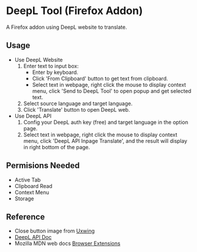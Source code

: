 # DeepL Tool (Firefox Addon)
A Firefox addon using DeepL website to translate.

## Usage 
- Use DeepL Website
	1. Enter text to input box:
		- Enter by keyboard.
		- Click 'From Clipboard' button to get text from clipboard.
		- Select text in webpage, right click the mouse to display context menu, click 'Send to DeepL Tool' to open popup and get selected text.
	2. Select source language and target language.
	3. Click 'Translate' button to open DeepL web.
- Use DeepL API
	1. Config your DeepL auth key (free) and target language in the option page.
	2. Select text in webpage, right click the mouse to display context menu, click 'DeepL API Inpage Translate', and the result will display in right bottom of the page.

## Permisions Needed
- Active Tab
- Clipboard Read
- Context Menu
- Storage

## Reference
- Close button image from [Uxwing](https://uxwing.com/close-red-icon/)
- [DeepL API Doc](https://www.deepl.com/docs-api)
- Mozilla MDN web docs [Browser Extensions](https://developer.mozilla.org/en-US/docs/Mozilla/Add-ons/WebExtensions)